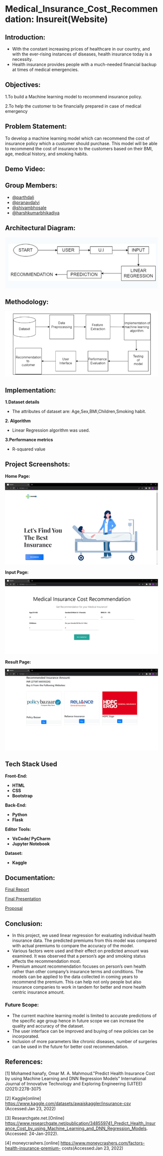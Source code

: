 
# Medical_Insurance_Cost_Recommendation: Insureit(Website)

## Introduction:
- With the constant increasing prices of healthcare in our country, and with the ever-rising instances of diseases, health insurance today is a necessity. 
- Health insurance provides people with a much-needed financial backup at times of medical emergencies.

## Objectives:
1.To build a Machine learning model to recommend insurance policy.

2.To help the customer to be financially prepared in case of medical emergency

## Problem Statement:
To develop a machine learning model which can recommend the cost of insurance policy which a customer should purchase. This model will be able to recommend the cost of insurance to the customers based on their  BMI, age, medical history, and smoking habits.

## Demo Video:

[](https://user-images.githubusercontent.com/56031116/173902276-4f131798-d2d8-4e33-9522-61ad5453b727.mp4)

## Group Members:
- [@parthdali](https://github.com/parthd06)
- [@pranavdalvi](https://github.com/PRANAVD-10)
- [@shivambhosale](https://github.com/ShivamB10)
- [@harshkumarbhikadiya](https://github.com/Harshbhikadiya29)

## Architectural Diagram:

![App Screenshot1](https://github.com/parthd06/Medical_Insurance_Cost_Recommendation/blob/main/Images/ss1.png)

## Methodology:

![App Screenshot2](https://github.com/parthd06/Medical_Insurance_Cost_Recommendation/blob/main/Images/ss2.png)

## Implementation:
**1.Dataset details**
- The attributes of dataset are: Age,Sex,BMI,Children,Smoking habit.

**2. Algorithm**
- Linear Regression algorithm was used.

**3.Performance metrics**
- R-squared value

## Project Screenshots:
**Home Page:**

![App Screenshot1](https://github.com/parthd06/Medical_Insurance_Cost_Recommendation/blob/main/Images/ss3.png)

**Input Page:**

![App Screenshot2](https://github.com/parthd06/Medical_Insurance_Cost_Recommendation/blob/main/Images/ss4.png)

**Result Page:**

![App Screenshot3](https://github.com/parthd06/Medical_Insurance_Cost_Recommendation/blob/main/Images/ss5.png)

## Tech Stack Used
**Front-End:**
- **HTML**
- **CSS**
- **Bootstrap**

**Back-End:**
- **Python**
- **Flask**

**Editor Tools:**
- **VsCode/ PyCharm**
- **Jupyter Notebook**

**Dataset:** 
- **Kaggle**


## Documentation:
[Final Report](https://github.com/parthd06/Medical_Insurance_Cost_Recommendation/blob/main/Documents/ML_Mini_Project_Report.pdf)

[Final Presentation](https://github.com/parthd06/Medical_Insurance_Cost_Recommendation/blob/main/Documents/ML_Ppt.pptx)

[Proposal](https://github.com/parthd06/Medical_Insurance_Cost_Recommendation/blob/main/Documents/ML_Mini_Project_Proposal.pdf)

## Conclusion:
- In this project, we used linear regression for evaluating individual health insurance data. The predicted premiums from this model was compared with actual premiums to compare the accuracy of the model.
- Various factors were used and their effect on predicted amount was examined. It was observed that a person’s age and smoking status affects the recommendation most. 
- Premium amount recommendation focuses on person’s own health rather than other company’s insurance terms and conditions. The models can be applied to the data collected in coming years to recommend the premium. This can help not only people but also insurance companies to work in tandem for better and more health centric insurance amount.

### Future Scope:
- The current machine learning model is limited to accurate predictions of the specific age group hence in future scope we can increase the quality and accuracy of the dataset. 
- The user interface can be improved and buying of new policies can be  incorporated. 
- Inclusion of more parameters like chronic diseases, number of surgeries can be used in the future for better cost recommendation.

## References:

[1] Mohamed hanafy, Omar M. A. Mahmoud."Predict Health Insurance Cost by using Machine Learning and DNN Regression Models" International Journal of Innovative Technology and Exploring Engineering (IJITEE)(2021):2278-3075

[2] Kaggle[online]
https://www.kaggle.com/datasets/awaiskaggler/insurance-csv (Accessed:Jan 23, 2022)

[3] Researchgate.net.[Online]
https://www.researchgate.net/publication/348559741_Predict_Health_Insurance_Cost_by_using_Machine_Learning_and_DNN_Regression_Models. (Accessed: 24-Jan-2022).

[4] moneycrashers.[online]
https://www.moneycrashers.com/factors-health-insurance-premium- costs(Accessed:Jan 23, 2022)
